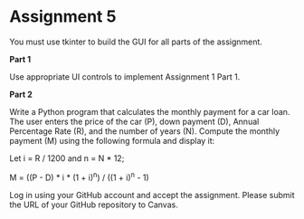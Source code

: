 # Assignment 5
You must use tkinter to build the GUI for all parts of the assignment.

**Part 1**

Use appropriate UI controls to implement Assignment 1 Part 1.

**Part 2**

Write a Python program that calculates the monthly payment for a car loan. The user enters the price of the car (P), down payment (D), Annual Percentage Rate (R), and the number of years (N). Compute the monthly payment (M) using the following formula and display it:

Let i = R / 1200 and n = N * 12;

M = ((P - D) * i * (1 + i)<sup>n</sup>) / ((1 + i)<sup>n</sup> - 1)

Log in using your GitHub account and accept the assignment. Please submit the URL of your GitHub repository to Canvas.

